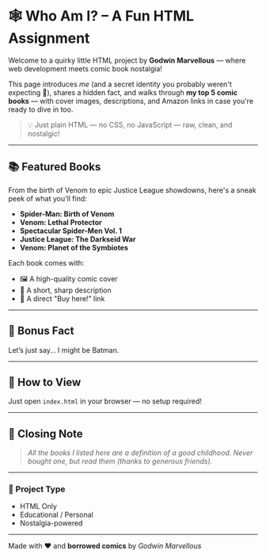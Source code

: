 # 🕸️ Who Am I? – A Fun HTML Assignment

Welcome to a quirky little HTML project by **Godwin Marvellous** — where web development meets comic book nostalgia!

This page introduces *me* (and a secret identity you probably weren't expecting 👀), shares a hidden fact, and walks through **my top 5 comic books** — with cover images, descriptions, and Amazon links in case you're ready to dive in too.

> 💡 Just plain HTML — no CSS, no JavaScript — raw, clean, and nostalgic!

---

## 📚 Featured Books
From the birth of Venom to epic Justice League showdowns, here's a sneak peek of what you'll find:

- **Spider-Man: Birth of Venom**
- **Venom: Lethal Protector**
- **Spectacular Spider-Men Vol. 1**
- **Justice League: The Darkseid War**
- **Venom: Planet of the Symbiotes**

Each book comes with:
- 🖼️ A high-quality comic cover
- 📝 A short, sharp description
- 🔗 A direct "Buy here!" link

---

## 🦇 Bonus Fact
Let’s just say… I might be Batman.

---

## 🚀 How to View

Just open `index.html` in your browser — no setup required!

---

## 💬 Closing Note
> *All the books I listed here are a definition of a good childhood. Never bought one, but read them (thanks to generous friends).*

---

### 📂 Project Type
- HTML Only
- Educational / Personal
- Nostalgia-powered

---

Made with ❤️ and **borrowed comics** by *Godwin Marvellous*

